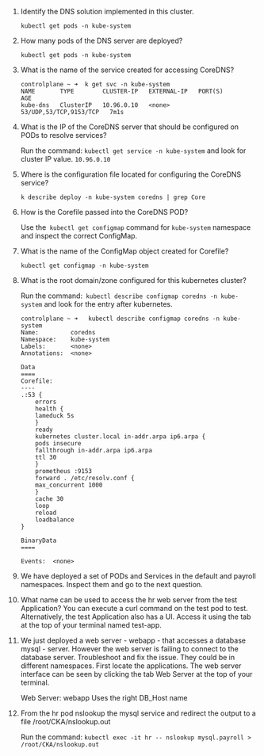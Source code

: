 1. Identify the DNS solution implemented in this cluster.

    `kubectl get pods -n kube-system`

2. How many pods of the DNS server are deployed?

    `kubectl get pods -n kube-system`

3. What is the name of the service created for accessing CoreDNS?

    ```
    controlplane ~ ➜  k get svc -n kube-system 
    NAME       TYPE        CLUSTER-IP   EXTERNAL-IP   PORT(S)                  AGE
    kube-dns   ClusterIP   10.96.0.10   <none>        53/UDP,53/TCP,9153/TCP   7m1s
    ```

4. What is the IP of the CoreDNS server that should be configured on PODs to resolve services?

    Run the command: `kubectl get service -n kube-system` and look for cluster IP value. `10.96.0.10`

5. Where is the configuration file located for configuring the CoreDNS service?

    `k describe deploy -n kube-system coredns | grep Core`

6. How is the Corefile passed into the CoreDNS POD?

    Use the` kubectl get configmap` command for `kube-system` namespace and inspect the correct ConfigMap.

7. What is the name of the ConfigMap object created for Corefile?

    `kubectl get configmap -n kube-system`

8. What is the root domain/zone configured for this kubernetes cluster?

    Run the command:` kubectl describe configmap coredns -n kube-system` and look for the entry after kubernetes.

    ```
    controlplane ~ ➜   kubectl describe configmap coredns -n kube-system
    Name:         coredns
    Namespace:    kube-system
    Labels:       <none>
    Annotations:  <none>

    Data
    ====
    Corefile:
    ----
    .:53 {
        errors
        health {
        lameduck 5s
        }
        ready
        kubernetes cluster.local in-addr.arpa ip6.arpa {
        pods insecure
        fallthrough in-addr.arpa ip6.arpa
        ttl 30
        }
        prometheus :9153
        forward . /etc/resolv.conf {
        max_concurrent 1000
        }
        cache 30
        loop
        reload
        loadbalance
    }

    BinaryData
    ====

    Events:  <none>
    ```

9. We have deployed a set of PODs and Services in the default and payroll namespaces. Inspect them and go to the next question.
    

10. What name can be used to access the hr web server from the test Application? You can execute a curl command on the test pod to test. Alternatively, the test Application also has a UI. Access it using the tab at the top of your terminal named test-app.

14. We just deployed a web server - webapp - that accesses a database mysql - server. However the web server is failing to connect to the database server. Troubleshoot and fix the issue. They could be in different namespaces. First locate the applications. The web server interface can be seen by clicking the tab Web Server at the top of your terminal.
    
    Web Server: webapp
    Uses the right DB_Host name

15. From the hr pod nslookup the mysql service and redirect the output to a file /root/CKA/nslookup.out

    Run the command: `kubectl exec -it hr -- nslookup mysql.payroll > /root/CKA/nslookup.out`

